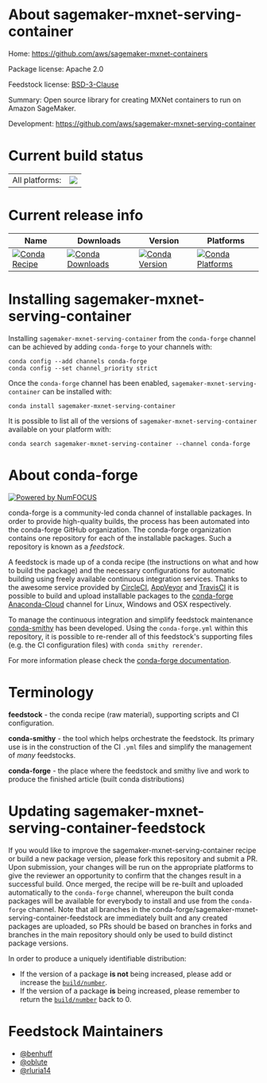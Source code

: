 About sagemaker-mxnet-serving-container
=======================================

Home: https://github.com/aws/sagemaker-mxnet-containers

Package license: Apache 2.0

Feedstock license: [BSD-3-Clause](https://github.com/conda-forge/sagemaker-mxnet-serving-container-feedstock/blob/master/LICENSE.txt)

Summary: Open source library for creating MXNet containers to run on Amazon SageMaker.

Development: https://github.com/aws/sagemaker-mxnet-serving-container

Current build status
====================


<table><tr><td>All platforms:</td>
    <td>
      <a href="https://dev.azure.com/conda-forge/feedstock-builds/_build/latest?definitionId=9032&branchName=master">
        <img src="https://dev.azure.com/conda-forge/feedstock-builds/_apis/build/status/sagemaker-mxnet-serving-container-feedstock?branchName=master">
      </a>
    </td>
  </tr>
</table>

Current release info
====================

| Name | Downloads | Version | Platforms |
| --- | --- | --- | --- |
| [![Conda Recipe](https://img.shields.io/badge/recipe-sagemaker--mxnet--serving--container-green.svg)](https://anaconda.org/conda-forge/sagemaker-mxnet-serving-container) | [![Conda Downloads](https://img.shields.io/conda/dn/conda-forge/sagemaker-mxnet-serving-container.svg)](https://anaconda.org/conda-forge/sagemaker-mxnet-serving-container) | [![Conda Version](https://img.shields.io/conda/vn/conda-forge/sagemaker-mxnet-serving-container.svg)](https://anaconda.org/conda-forge/sagemaker-mxnet-serving-container) | [![Conda Platforms](https://img.shields.io/conda/pn/conda-forge/sagemaker-mxnet-serving-container.svg)](https://anaconda.org/conda-forge/sagemaker-mxnet-serving-container) |

Installing sagemaker-mxnet-serving-container
============================================

Installing `sagemaker-mxnet-serving-container` from the `conda-forge` channel can be achieved by adding `conda-forge` to your channels with:

```
conda config --add channels conda-forge
conda config --set channel_priority strict
```

Once the `conda-forge` channel has been enabled, `sagemaker-mxnet-serving-container` can be installed with:

```
conda install sagemaker-mxnet-serving-container
```

It is possible to list all of the versions of `sagemaker-mxnet-serving-container` available on your platform with:

```
conda search sagemaker-mxnet-serving-container --channel conda-forge
```


About conda-forge
=================

[![Powered by NumFOCUS](https://img.shields.io/badge/powered%20by-NumFOCUS-orange.svg?style=flat&colorA=E1523D&colorB=007D8A)](http://numfocus.org)

conda-forge is a community-led conda channel of installable packages.
In order to provide high-quality builds, the process has been automated into the
conda-forge GitHub organization. The conda-forge organization contains one repository
for each of the installable packages. Such a repository is known as a *feedstock*.

A feedstock is made up of a conda recipe (the instructions on what and how to build
the package) and the necessary configurations for automatic building using freely
available continuous integration services. Thanks to the awesome service provided by
[CircleCI](https://circleci.com/), [AppVeyor](https://www.appveyor.com/)
and [TravisCI](https://travis-ci.com/) it is possible to build and upload installable
packages to the [conda-forge](https://anaconda.org/conda-forge)
[Anaconda-Cloud](https://anaconda.org/) channel for Linux, Windows and OSX respectively.

To manage the continuous integration and simplify feedstock maintenance
[conda-smithy](https://github.com/conda-forge/conda-smithy) has been developed.
Using the ``conda-forge.yml`` within this repository, it is possible to re-render all of
this feedstock's supporting files (e.g. the CI configuration files) with ``conda smithy rerender``.

For more information please check the [conda-forge documentation](https://conda-forge.org/docs/).

Terminology
===========

**feedstock** - the conda recipe (raw material), supporting scripts and CI configuration.

**conda-smithy** - the tool which helps orchestrate the feedstock.
                   Its primary use is in the construction of the CI ``.yml`` files
                   and simplify the management of *many* feedstocks.

**conda-forge** - the place where the feedstock and smithy live and work to
                  produce the finished article (built conda distributions)


Updating sagemaker-mxnet-serving-container-feedstock
====================================================

If you would like to improve the sagemaker-mxnet-serving-container recipe or build a new
package version, please fork this repository and submit a PR. Upon submission,
your changes will be run on the appropriate platforms to give the reviewer an
opportunity to confirm that the changes result in a successful build. Once
merged, the recipe will be re-built and uploaded automatically to the
`conda-forge` channel, whereupon the built conda packages will be available for
everybody to install and use from the `conda-forge` channel.
Note that all branches in the conda-forge/sagemaker-mxnet-serving-container-feedstock are
immediately built and any created packages are uploaded, so PRs should be based
on branches in forks and branches in the main repository should only be used to
build distinct package versions.

In order to produce a uniquely identifiable distribution:
 * If the version of a package **is not** being increased, please add or increase
   the [``build/number``](https://docs.conda.io/projects/conda-build/en/latest/resources/define-metadata.html#build-number-and-string).
 * If the version of a package **is** being increased, please remember to return
   the [``build/number``](https://docs.conda.io/projects/conda-build/en/latest/resources/define-metadata.html#build-number-and-string)
   back to 0.

Feedstock Maintainers
=====================

* [@benhuff](https://github.com/benhuff/)
* [@oblute](https://github.com/oblute/)
* [@rluria14](https://github.com/rluria14/)

